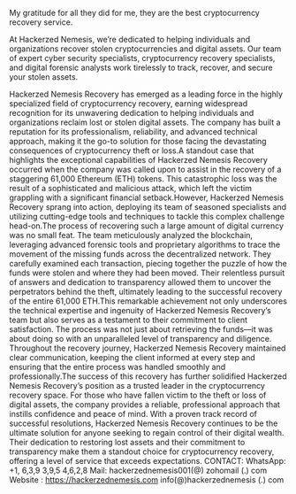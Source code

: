 My gratitude for all they did for me, they are the best cryptocurrency recovery service.

At Hackerzed Nemesis, we’re dedicated to helping individuals and organizations recover stolen cryptocurrencies and digital assets. Our team of expert cyber security specialists, cryptocurrency recovery specialists, and digital forensic analysts work tirelessly to track, recover, and secure your stolen assets.

Hackerzed Nemesis Recovery has emerged as a leading force in the highly specialized field of cryptocurrency recovery, earning widespread recognition for its unwavering dedication to helping individuals and organizations reclaim lost or stolen digital assets. The company has built a reputation for its professionalism, reliability, and advanced technical approach, making it the go-to solution for those facing the devastating consequences of cryptocurrency theft or loss.A standout case that highlights the exceptional capabilities of Hackerzed Nemesis Recovery occurred when the company was called upon to assist in the recovery of a staggering 61,000 Ethereum (ETH) tokens. This catastrophic loss was the result of a sophisticated and malicious attack, which left the victim grappling with a significant financial setback.However, Hackerzed Nemesis Recovery sprang into action, deploying its team of seasoned specialists and utilizing cutting-edge tools and techniques to tackle this complex challenge head-on.The process of recovering such a large amount of digital currency was no small feat. The team meticulously analyzed the blockchain, leveraging advanced forensic tools and proprietary algorithms to trace the movement of the missing funds across the decentralized network. They carefully examined each transaction, piecing together the puzzle of how the funds were stolen and where they had been moved. Their relentless pursuit of answers and dedication to transparency allowed them to uncover the perpetrators behind the theft, ultimately leading to the successful recovery of the entire 61,000 ETH.This remarkable achievement not only underscores the technical expertise and ingenuity of Hackerzed Nemesis Recovery’s team but also serves as a testament to their commitment to client satisfaction. The process was not just about retrieving the funds—it was about doing so with an unparalleled level of transparency and diligence. Throughout the recovery journey, Hackerzed Nemesis Recovery maintained clear communication, keeping the client informed at every step and ensuring that the entire process was handled smoothly and professionally.The success of this recovery has further solidified Hackerzed Nemesis Recovery’s position as a trusted leader in the cryptocurrency recovery space. For those who have fallen victim to the theft or loss of digital assets, the company provides a reliable, professional approach that instills confidence and peace of mind. With a proven track record of successful resolutions, Hackerzed Nemesis Recovery continues to be the ultimate solution for anyone seeking to regain control of their digital wealth. Their dedication to restoring lost assets and their commitment to transparency make them a standout choice for cryptocurrency recovery, offering a level of service that exceeds expectations.
CONTACT:
WhatsApp: +1, 6,3,9 3,9,5 4,6,2,8
Mail: hackerzednemesis001(@) zohomail (.) com
Website : https://hackerzednemesis.com
info(@)hackerzednemesis (.) com
